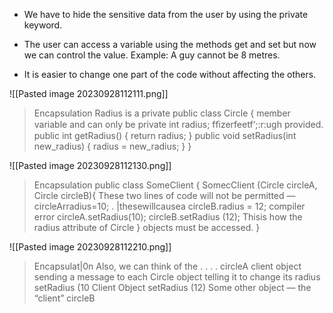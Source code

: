 * We have to hide the sensitive data from the user by using the private keyword. 

* The user can access a variable using the methods get and set but now we can control the value. Example: A guy cannot be 8 metres.

*  It is easier to change one part of the code without affecting the others.

![[Pasted image 20230928112111.png]]
> Encapsulation Radius is a private public class Circle { member variable and can only be private int radius; fﬁzerfeetf‘;:r:ugh provided. public int getRadius() { return radius; } public void setRadius(int new_radius) { radius = new_radius; } }

![[Pasted image 20230928112130.png]]
> Encapsulation public class SomeClient { SomecClient (Circle circleA, Circle circleB){ These two lines of code will not be permitted — circleArradius=10; . |thesewillcausea circleB.radius = 12; compiler error circleA.setRadius(10); circleB.setRadius (12); Thisis how the radius attribute of Circle } objects must be accessed. }

![[Pasted image 20230928112210.png]]
> Encapsulat|0n Also, we can think of the . . . . circleA client object sending a message to each Circle object telling it to change its radius setRadius (10 Client Object setRadius (12) Some other object — the “client” circleB
